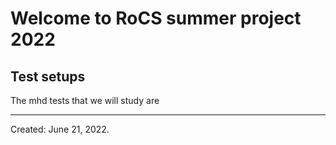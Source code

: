 # Welcome to RoCS summer project 2022
## Test setups

The mhd tests that we will study are
___
Created: June 21, 2022.
